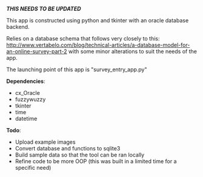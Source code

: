 ***THIS NEEDS TO BE UPDATED***

This app is constructed using python and tkinter with an oracle database backend. 

Relies on a database schema that follows very closely to this: 
http://www.vertabelo.com/blog/technical-articles/a-database-model-for-an-online-survey-part-2 
with some minor alterations to suit the needs of the app.

The launching point of this app is "survey_entry_app.py" 

**Dependencies**:
- cx_Oracle
- fuzzywuzzy
- tkinter
- time
- datetime

**Todo**: 
- Upload example images
- Convert database and functions to sqlite3 
- Build sample data so that the tool can be ran locally
- Refine code to be more OOP (this was built in a limited time for a specific need)
